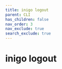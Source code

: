 ```yaml
---
title: inigo logout
parent: CLI
has_children: false
nav_order: 3
nav_exclude: true
search_exclude: true
---
```


# inigo logout